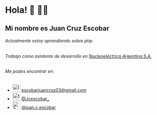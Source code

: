 # Hola! 👋 👨‍💻
## Mi nombre es Juan Cruz Escobar

###### Actualmente estoy aprendiendo sobre php.
###### Trabajo como asistente de desarrollo en [Nucleoeléctrica Argentina S.A.](https://www.na-sa.com.ar)
###### Me podes encontrar en:
   - <a href="escobarjuancruz03@gmail.com" title="Gmail"><img src="https://www.freepnglogos.com/uploads/logo-gmail-png/logo-gmail-png-google-mail-gmail-logo-logotype-7.png" width="25" alt="logo gmail png google mail gmail logo logotype" /></a> escobarjuancruz03@gmail.com
   - <a href="https://www.twitter.com/Jcescobar_" title="Twitter"><img src="https://www.freepnglogos.com/uploads/twitter-logo-png/twitter-logo-vector-png-clipart-1.png" width="25" alt="twitter logo vector png clipart" /></a> [@Jcescobar_](https://www.twitter.com/Jcescobar_)
   - <a href="https://www.instagram.com/juan.c.escobar" title="Instagram"><img src="https://www.freepnglogos.com/uploads/download-instagram-png-logo-20.png" width="25" alt="Download instagram png logo" /></a>  [@juan.c.escobar](https://www.instagram.com/juan.c.escobar)

<!--
**escobarjuancruz/escobarjuancruz** is a ✨ _special_ ✨ repository because its `README.md` (this file) appears on your GitHub profile.

Here are some ideas to get you started:

- 🔭 I’m currently working on ...
- 🌱 I’m currently learning ...
- 👯 I’m looking to collaborate on ...
- 🤔 I’m looking for help with ...
- 💬 Ask me about ...
- 📫 How to reach me: ...
- 😄 Pronouns: ...
- ⚡ Fun fact: ...
-->
